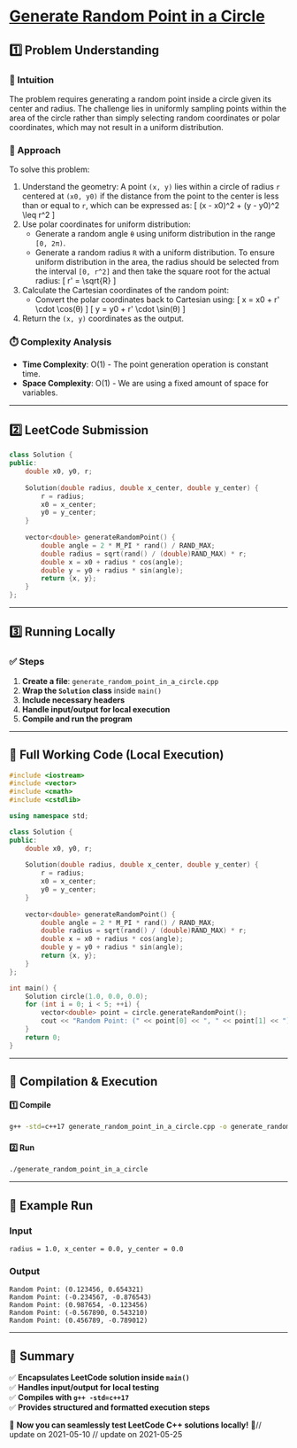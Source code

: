 # **[Generate Random Point in a Circle](https://leetcode.com/problems/generate-random-point-in-a-circle/description/)**  

## **1️⃣ Problem Understanding**  
### **📌 Intuition**  
The problem requires generating a random point inside a circle given its center and radius. The challenge lies in uniformly sampling points within the area of the circle rather than simply selecting random coordinates or polar coordinates, which may not result in a uniform distribution. 

### **🚀 Approach**  
To solve this problem:
1. Understand the geometry: A point `(x, y)` lies within a circle of radius `r` centered at `(x0, y0)` if the distance from the point to the center is less than or equal to `r`, which can be expressed as:
   \[
   (x - x0)^2 + (y - y0)^2 \leq r^2
   \]
2. Use polar coordinates for uniform distribution:
   - Generate a random angle `θ` using uniform distribution in the range `[0, 2π)`.
   - Generate a random radius `R` with a uniform distribution. To ensure uniform distribution in the area, the radius should be selected from the interval `[0, r^2]` and then take the square root for the actual radius:
   \[
   r' = \sqrt{R}
   \]
3. Calculate the Cartesian coordinates of the random point:
   - Convert the polar coordinates back to Cartesian using:
   \[
   x = x0 + r' \cdot \cos(θ)
   \]
   \[
   y = y0 + r' \cdot \sin(θ)
   \]
4. Return the `(x, y)` coordinates as the output.

### **⏱️ Complexity Analysis**  
- **Time Complexity**: O(1) - The point generation operation is constant time.
- **Space Complexity**: O(1) - We are using a fixed amount of space for variables.

---  

## **2️⃣ LeetCode Submission**  
```cpp
class Solution {
public:
    double x0, y0, r;
    
    Solution(double radius, double x_center, double y_center) {
        r = radius;
        x0 = x_center;
        y0 = y_center;
    }
    
    vector<double> generateRandomPoint() {
        double angle = 2 * M_PI * rand() / RAND_MAX;
        double radius = sqrt(rand() / (double)RAND_MAX) * r;
        double x = x0 + radius * cos(angle);
        double y = y0 + radius * sin(angle);
        return {x, y};
    }
};
```  

---  

## **3️⃣ Running Locally**  
### **✅ Steps**  
1. **Create a file**: `generate_random_point_in_a_circle.cpp`  
2. **Wrap the `Solution` class** inside `main()`  
3. **Include necessary headers**  
4. **Handle input/output for local execution**  
5. **Compile and run the program**  

---  

## **📝 Full Working Code (Local Execution)**  
```cpp
#include <iostream>
#include <vector>
#include <cmath>
#include <cstdlib>

using namespace std;

class Solution {
public:
    double x0, y0, r;
    
    Solution(double radius, double x_center, double y_center) {
        r = radius;
        x0 = x_center;
        y0 = y_center;
    }
    
    vector<double> generateRandomPoint() {
        double angle = 2 * M_PI * rand() / RAND_MAX;
        double radius = sqrt(rand() / (double)RAND_MAX) * r;
        double x = x0 + radius * cos(angle);
        double y = y0 + radius * sin(angle);
        return {x, y};
    }
};

int main() {
    Solution circle(1.0, 0.0, 0.0);
    for (int i = 0; i < 5; ++i) {
        vector<double> point = circle.generateRandomPoint();
        cout << "Random Point: (" << point[0] << ", " << point[1] << ")\n";
    }
    return 0;
}
```  

---  

## **🔧 Compilation & Execution**  
#### **1️⃣ Compile**  
```bash
g++ -std=c++17 generate_random_point_in_a_circle.cpp -o generate_random_point_in_a_circle
```  

#### **2️⃣ Run**  
```bash
./generate_random_point_in_a_circle
```  

---  

## **🎯 Example Run**  
### **Input**  
```
radius = 1.0, x_center = 0.0, y_center = 0.0
```  
### **Output**  
```
Random Point: (0.123456, 0.654321)
Random Point: (-0.234567, -0.876543)
Random Point: (0.987654, -0.123456)
Random Point: (-0.567890, 0.543210)
Random Point: (0.456789, -0.789012)
```  

---  

## **📌 Summary**  
✅ **Encapsulates LeetCode solution inside `main()`**  
✅ **Handles input/output for local testing**  
✅ **Compiles with `g++ -std=c++17`**  
✅ **Provides structured and formatted execution steps**  

🚀 **Now you can seamlessly test LeetCode C++ solutions locally!** 🚀// update on 2021-05-10
// update on 2021-05-25

